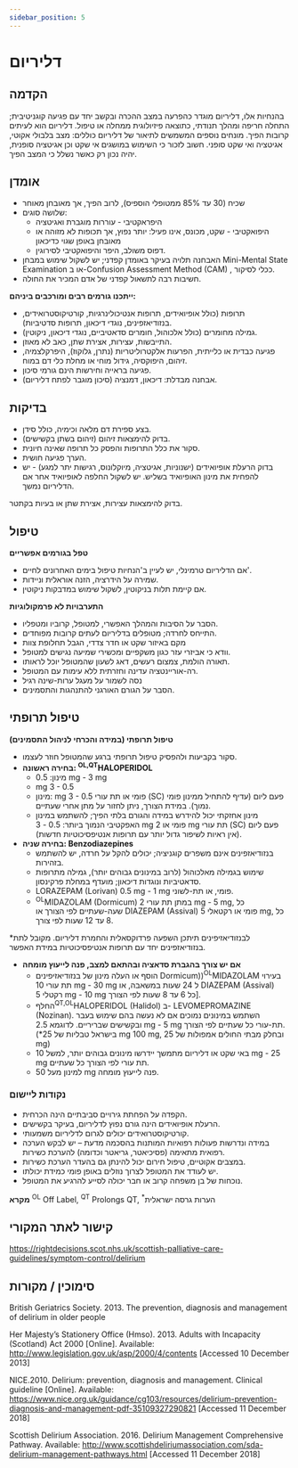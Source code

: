 ```yaml
---
sidebar_position: 5
---
```


# דליריום


## הקדמה

בהנחיות אלו, דליריום מוגדר כהפרעה במצב ההכרה ובקשב יחד עם פגיעה קוגניטיבית; התחלה חריפה ומהלך תנודתי, כתוצאה פיזיולוגית ממחלה או טיפול. דליריום הוא לעיתים קרובות הפיך. מונחים נוספים המשמשים לתיאור של דליריום כוללים: מצב בלבולי אקוטי, אגיטציה ואי שקט סופני.  חשוב לזכור כי השימוש  במושגים אי שקט וכן אגיטציה סופנית,  יהיה נכון רק כאשר נשלל כי המצב הפיך.

## אומדן
- שכיח (30 עד 85% ממטופלי הוספיס), לרוב הפיך, אך מאובחן מאוחר
- שלושה סוגים:
    - היפראקטיבי - עוררות מוגברת ואגיטציה
    - היפואקטיבי - שקט, מכונס, אינו פעיל: יותר נפוץ, אך תכופות לא מזוהה או מאובחן באופן שגוי כדיכאון
    - דפוס משולב, היפר והיפואקטיבי לסירוגין.
- האבחנה תלויה בעיקר באומדן קפדני; יש לשקול שימוש במבחן Mini-Mental State Examination  או ב-Confusion Assessment Method (CAM) , ככלי לסיקור.
- חשיבות רבה לתשאול קפדני של אדם המכיר את החולה. 

**ייתכנו גורמים רבים ומורכבים ביניהם:**
- תרופות (כולל אופיואידים, תרופות אנטיכולינרגיות, קורטיקוסטרואידים, בנזודיאזפינים, נוגדי דיכאון, תרופות סדטיביות).
- גמילה מחומרים (כולל אלכוהול, חומרים סדאטיביים, נוגדי דיכאון, ניקוטין).
- התייבשות, עצירות, אצירת שתן, כאב לא מאוזן.
- פגיעה כבדית או כלייתית, הפרעות אלקטרוליטריות (נתרן, גלוקוז), היפרקלצמיה, זיהום, היפוקסיה, גידול מוחי או מחלת כלי דם במוח.
- פגיעה בראייה וחירשות הינם גורמי סיכון.
- אבחנה מבדלת: דיכאון, דמנציה (סיכון מוגבר לפתח דליריום).

## בדיקות
- בצע ספירת דם מלאה וכימיה, כולל סידן.
- בדוק להימצאות זיהום (זיהום בשתן בקשישים).
- סקור את כלל התרופות והפסק כל תרופה שאינה חיונית.
- הערך פגיעה חושית.
- בדוק הרעלת אופיואידים (ישנוניות, אגיטציה, מיוקלונוס, רגישות יתר למגע) - יש להפחית את מינון האופיואיד בשליש. יש לשקול החלפה לאופיואיד אחר אם הדליריום נמשך.

בדוק להימצאות עצירות, אצירת שתן או בעיות בקתטר.


## טיפול
**טפל בגורמים אפשריים**
-	אם הדליריום טרמינלי, יש לעיין ב'הנחיות טיפול בימים האחרונים לחיים'.
-	שמירה על הידרציה, הזנה אוראלית וניידות.
-	אם קיימת תלות בניקוטין, לשקול שימוש במדבקות ניקוטין.

**התערבויות לא פרמקולוגיות**
-	הסבר על הסיבות והמהלך האפשרי, למטופל, קרוביו ומטפליו.
-	התייחס לחרדה; מטופלים בדליריום לעתים קרובות מפוחדים.
-	מקם באיזור שקט או חדר צדדי, הגבל תחלופת צוות
-	וודא כי אביזרי עזר כגון משקפיים ומכשירי שמיעה נגישים למטופל.
-	תאורה הולמת, צמצום רעשים, דאג לשעון שהמטופל יוכל לראותו. 
-	רה-אוריינטציה עדינה וחזרתית ללא עימות עם המטופל. 
-	נסה לשמור על מעגל ערות-שינה רגיל
-	הסבר על הגורם האורגני להתנהגות והתסמינים.


## טיפול תרופתי
**טיפול תרופתי (במידה והכרחי לניהול התסמינים)**
-	סקור בקביעות ולהפסיק טיפול תרופתי ברגע שהמטופל חוזר לעצמו.
-	**בחירה ראשונה: <sup>OL,QT</sup>HALOPERIDOL** 
    - מינון: 0.5 mg - 3 mg
    - mg 3 - 0.5
    -	מינון: mg 3 - 0.5  פומי או תת עורי (SC) פעם ליום (עדיף להתחיל ממינון פומי נמוך). במידת הצורך, ניתן לחזור על מתן אחרי שעתיים.
    -	מינון אחזקתי יכול להידרש במידה והגורם בלתי הפיך; להשתמש במינון האפקטיבי הנמוך ביותר: 0.5 - 3 mg פומי או 2 mg תת עורי (SC) פעם ליום (אין ראיות לשיפור גדול יותר עם תרופות אנטיפסיכוטיות חדשות).
-	**בחירה שניה: Benzodiazepines**
    -	בנזודיאזפינים אינם משפרים קוגניציה; יכולים להקל על חרדה, יש להשתמש בזהירות.
    -	שימוש בגמילה מאלכוהול (לרוב במינונים גבוהים יותר), גמילה מתרופות סדאטיביות ונוגדות דיכאון; מועדף במחלת פרקינסון.
    -	LORAZEPAM (Lorivan) 0.5 mg - 1 mg פומי, או תת-לשוני.
    -	<sup>OL</sup>MIDAZOLAM (Dormicum) במתן תת עורי 2 mg - 5 mg, כל שעה-שעתיים לפי הצורך או  DIAZEPAM (Assival) פומי או רקטאלי 5 mg, כל 8 עד 12 שעות לפי צורך.

*לבנזודיאזיפינים תיתכן השפעה פרדוקסאלית והחמרת דליריום. מקובל לתת בנזודיאזפינים יחד עם תרופות אנטיפסיכוטיות במידת האפשר.

- **אם יש צורך בהגברת סדאציה ובהתאם למצב, פנה לייעוץ מומחה**
    - הוסף או העלה מינון של בנזודיאזיפינים Dormicum))<sup>OL</sup>MIDAZOLAM  בעירוי תת עורי 10 mg - 30 mg ל 24 שעות במשאבה, או DIAZEPAM (Assival) רקטלי 5 mg - 10 mg כל 6 עד 8 שעות לפי הצורך].
    - החלף<sup>QT,OL</sup>HALOPERIDOL (Halidol)  ב- LEVOMEPROMAZINE (Nozinan). השתמש במינונים נמוכים אם לא נעשה בהם שימוש בעבר ובקשישים שבריריים. לדוגמא 2.5 mg - 5 mg תת-עורי כל שעתיים לפי הצורך. (*בישראל טבליות של 25 mg 100 mg, ובחלק מבתי החולים אמפולות של 25 mg)
    - באי שקט או דליריום מתמשך יידרשו מינונים גבוהים יותר, למשל 10 mg - 25 mg תת עורי לפי הצורך כל שעתיים.
    - למינון מעל 50 mg פנה לייעוץ מומחה.



### נקודות ליישום
-	הקפדה על הפחתת גירויים סביבתיים הינה הכרחית.
-	הרעלת אופיואידים הינה גורם נפוץ לדליריום, בעיקר בקשישים.
-	קורטיקוסטרואידים יכולים לגרום לדליריום משמעותי.
-	במידה ונדרשות פעולות רפואיות המותנות בהסכמה מדעת – יש לבקש הערכה רפואית מתאימה (פסיכיאטר, גריאטר וכדומה) להערכת כשירות.
-	במצבים אקוטיים, טיפול חירום יכול להינתן גם בהעדר הערכת כשירות.
-	יש לעודד את המטופל לצרוך נוזלים באופן פומי כמידת יכולתו.
-	נוכחות של בן משפחה קרוב או חבר יכולה לסייע להרגיע את המטופל.

**מקרא**
<sup>OL</sup> Off Label, <sup>QT</sup> Prolongs QT, <sup>*</sup>הערות גרסה ישראלית 



## קישור לאתר המקורי

https://rightdecisions.scot.nhs.uk/scottish-palliative-care-guidelines/symptom-control/delirium

## סימוכין / מקורות

British Geriatrics Society. 2013. The prevention, diagnosis and management of delirium in older people

Her Majesty’s Stationery Office (Hmso). 2013. Adults with Incapacity (Scotland) Act 2000 [Online]. Available: http://www.legislation.gov.uk/asp/2000/4/contents [Accessed 10 December 2013]

NICE.2010.  Delirium: prevention, diagnosis and management.  Clinical guideline [Online].  Available: https://www.nice.org.uk/guidance/cg103/resources/delirium-prevention-diagnosis-and-management-pdf-35109327290821 [Accessed 11 December 2018]

Scottish Delirium Association.  2016.  Delirium Management Comprehensive Pathway.  Available: http://www.scottishdeliriumassociation.com/sda-delirium-management-pathways.html [Accessed 11 December 2018]
